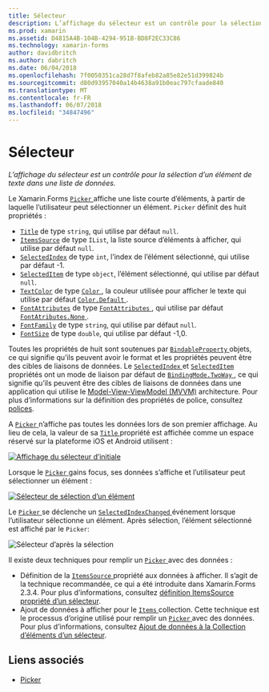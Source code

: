 ```yaml
---
title: Sélecteur
description: L’affichage du sélecteur est un contrôle pour la sélection d’un élément de texte dans une liste de données.
ms.prod: xamarin
ms.assetid: D4815A4B-104B-4294-951B-BD8F2EC33C86
ms.technology: xamarin-forms
author: davidbritch
ms.author: dabritch
ms.date: 06/04/2018
ms.openlocfilehash: 7f0050351ca28d7f8afeb82a85e82e51d399824b
ms.sourcegitcommit: d80d93957040a14b4638a91b0eac797cfaade840
ms.translationtype: MT
ms.contentlocale: fr-FR
ms.lasthandoff: 06/07/2018
ms.locfileid: "34847496"
---
```

# <a name="picker"></a>Sélecteur

_L’affichage du sélecteur est un contrôle pour la sélection d’un élément de texte dans une liste de données._

Le Xamarin.Forms [ `Picker` ](xref:Xamarin.Forms.Picker) affiche une liste courte d’éléments, à partir de laquelle l’utilisateur peut sélectionner un élément. `Picker` définit des huit propriétés :

- [`Title`](xref:Xamarin.Forms.Picker.Title) de type `string`, qui utilise par défaut `null`.
- [`ItemsSource`](xref:Xamarin.Forms.Picker.ItemsSource) de type `IList`, la liste source d’éléments à afficher, qui utilise par défaut `null`.
- [`SelectedIndex`](xref:Xamarin.Forms.Picker.SelectedIndex) de type `int`, l’index de l’élément sélectionné, qui utilise par défaut -1.
- [`SelectedItem`](xref:Xamarin.Forms.Picker.SelectedItem) de type `object`, l’élément sélectionné, qui utilise par défaut `null`.
- [`TextColor`](xref:Xamarin.Forms.Picker.TextColor) de type [ `Color` ](xref:Xamarin.Forms.Color), la couleur utilisée pour afficher le texte qui utilise par défaut [ `Color.Default` ](https://developer.xamarin.com/api/property/Xamarin.Forms.Color.Default/).
- [`FontAttributes`](xref:Xamarin.Forms.Picker.FontAttributes) de type [ `FontAttributes` ](xref:Xamarin.Forms.FontAttributes), qui utilise par défaut [ `FontAtributes.None` ](xref:Xamarin.Forms.FontAttributes.None).
- [`FontFamily`](xref:Xamarin.Forms.Picker.FontFamily) de type `string`, qui utilise par défaut `null`.
- [`FontSize`](xref:Xamarin.Forms.Picker.FontSize) de type `double`, qui utilise par défaut -1,0.

Toutes les propriétés de huit sont soutenues par [ `BindableProperty` ](xref:Xamarin.Forms.BindableProperty) objets, ce qui signifie qu’ils peuvent avoir le format et les propriétés peuvent être des cibles de liaisons de données. Le [ `SelectedIndex` ](xref:Xamarin.Forms.Picker.SelectedIndex) et [ `SelectedItem` ](xref:Xamarin.Forms.Picker.SelectedItem) propriétés ont un mode de liaison par défaut de [ `BindingMode.TwoWay` ](xref:Xamarin.Forms.BindingMode.TwoWay), ce qui signifie qu’ils peuvent être des cibles de liaisons de données dans une application qui utilise le [Model-View-ViewModel (MVVM)](~/xamarin-forms/enterprise-application-patterns/mvvm.md) architecture. Pour plus d’informations sur la définition des propriétés de police, consultez [polices](~/xamarin-forms/user-interface/text/fonts.md).

A [ `Picker` ](https://developer.xamarin.com/api/type/Xamarin.Forms.Picker/) n’affiche pas toutes les données lors de son premier affichage. Au lieu de cela, la valeur de sa [ `Title` ](https://developer.xamarin.com/api/property/Xamarin.Forms.Picker.Title/) propriété est affichée comme un espace réservé sur la plateforme iOS et Android utilisent :

[![](images/picker-initial.png "Affichage du sélecteur d’initiale")](images/picker-initial-large.png#lightbox "initiale d’affichage du sélecteur")

Lorsque le [ `Picker` ](https://developer.xamarin.com/api/type/Xamarin.Forms.Picker/) gains focus, ses données s’affiche et l’utilisateur peut sélectionner un élément :

[![](images/picker-selection.png "Sélecteur de sélection d’un élément")](images/picker-selection-large.png#lightbox "sélecteur de sélection d’un élément")

Le [ `Picker` ](xref:Xamarin.Forms.Picker) se déclenche un [ `SelectedIndexChanged` ](xref:Xamarin.Forms.Picker.SelectedIndexChanged) événement lorsque l’utilisateur sélectionne un élément. Après sélection, l’élément sélectionné est affiché par le `Picker`:

![](images/picker-after-selection.png "Sélecteur d’après la sélection")

Il existe deux techniques pour remplir un [ `Picker` ](https://developer.xamarin.com/api/type/Xamarin.Forms.Picker/) avec des données :

- Définition de la [ `ItemsSource` ](https://developer.xamarin.com/api/property/Xamarin.Forms.Picker.ItemsSource/) propriété aux données à afficher. Il s’agit de la technique recommandée, ce qui a été introduite dans Xamarin.Forms 2.3.4. Pour plus d’informations, consultez [définition ItemsSource propriété d’un sélecteur](populating-itemssource.md).
- Ajout de données à afficher pour le [ `Items` ](https://developer.xamarin.com/api/property/Xamarin.Forms.Picker.Items/) collection. Cette technique est le processus d’origine utilisé pour remplir un [ `Picker` ](https://developer.xamarin.com/api/type/Xamarin.Forms.Picker/) avec des données. Pour plus d’informations, consultez [Ajout de données à la Collection d’éléments d’un sélecteur](populating-items.md).

## <a name="related-links"></a>Liens associés

- [Picker](https://developer.xamarin.com/api/type/Xamarin.Forms.Picker/)

